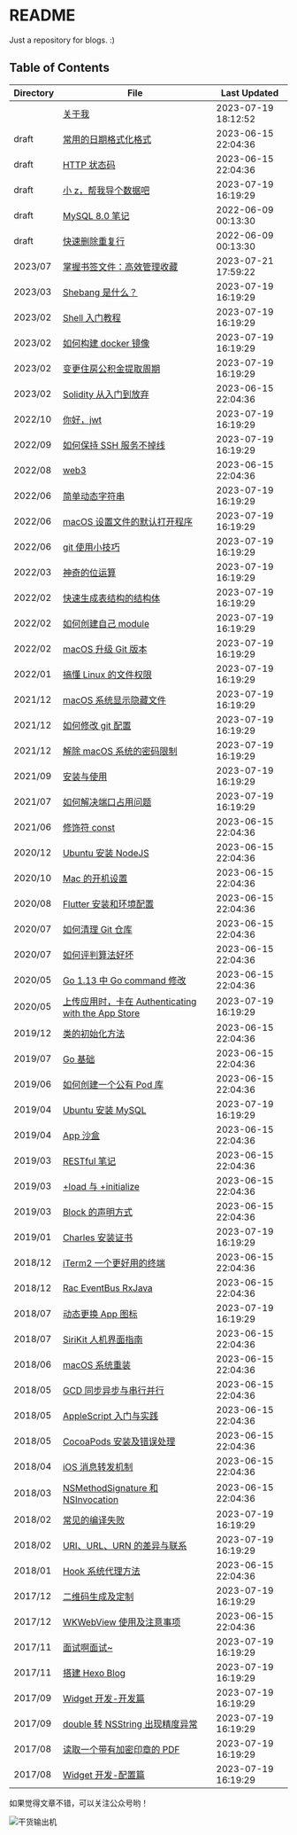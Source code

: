 # README

Just a repository for blogs. :)

## Table of Contents

| Directory | File | Last Updated |
| --- | --- | --- |
|  | [关于我](about.md) | 2023-07-19 18:12:52 |
| draft | [常用的日期格式化格式](draft/date-formatter.md) | 2023-06-15 22:04:36 |
| draft | [HTTP 状态码](draft/http-status-code.md) | 2023-06-15 22:04:36 |
| draft | [小 z，帮我导个数据吧](draft/txt-to-csv.md) | 2023-07-19 16:19:29 |
| draft | [MySQL 8.0 笔记](draft/tips-for-mysql.md) | 2022-06-09 00:13:30 |
| draft | [快速删除重复行](draft/delete-duplicate-rows.md) | 2022-06-09 00:13:30 |
| 2023/07 | [掌握书签文件：高效管理收藏](2023/07/parse-bookmarks.md) | 2023-07-21 17:59:22 |
| 2023/03 | [Shebang 是什么？](2023/03/shebang.md) | 2023-07-19 16:19:29 |
| 2023/02 | [Shell 入门教程](2023/02/introduction-to-shell.md) | 2023-07-19 16:19:29 |
| 2023/02 | [如何构建 docker 镜像](2023/02/how-to-create-image.md) | 2023-07-19 16:19:29 |
| 2023/02 | [变更住房公积金提取周期](2023/02/housing-provident-fund.md) | 2023-07-19 16:19:29 |
| 2023/02 | [Solidity 从入门到放弃](2023/02/solidity.md) | 2023-06-15 22:04:36 |
| 2022/10 | [你好，jwt](2022/10/hello-jwt.md) | 2023-07-19 16:19:29 |
| 2022/09 | [如何保持 SSH 服务不掉线](2022/09/keep-alive-ssh.md) | 2023-07-19 16:19:29 |
| 2022/08 | [web3](2022/08/web3.md) | 2023-06-15 22:04:36 |
| 2022/06 | [简单动态字符串](2022/06/simple-dynamic-string.md) | 2023-07-19 16:19:29 |
| 2022/06 | [macOS 设置文件的默认打开程序](2022/06/set-file-default-opening-mode.md) | 2023-07-19 16:19:29 |
| 2022/06 | [git 使用小技巧](2022/06/tips-for-git.md) | 2023-07-19 16:19:29 |
| 2022/03 | [神奇的位运算](2022/03/bit-operation.md) | 2023-07-19 16:19:29 |
| 2022/02 | [快速生成表结构的结构体](2022/02/generate-table-struct.md) | 2023-07-19 16:19:29 |
| 2022/02 | [如何创建自己 module](2022/02/create-personal-module.md) | 2023-07-19 16:19:29 |
| 2022/02 | [macOS 升级 Git 版本](2022/02/update-git-version.md) | 2023-07-19 16:19:29 |
| 2022/01 | [搞懂 Linux 的文件权限](2022/01/linux-file-permissions.md) | 2023-07-19 16:19:29 |
| 2021/12 | [macOS 系统显示隐藏文件](2021/12/show-hidden-files.md) | 2023-07-19 16:19:29 |
| 2021/12 | [如何修改 git 配置](2021/12/modify-git-configuration.md) | 2023-07-19 16:19:29 |
| 2021/12 | [解除 macOS 系统的密码限制](2021/12/remove-password-limit.md) | 2023-07-19 16:19:29 |
| 2021/09 | [安装与使用](2021/09/setup-and-use.md) | 2023-07-19 16:19:29 |
| 2021/07 | [如何解决端口占用问题](2021/07/resolve-port-occupancy.md) | 2023-07-19 16:19:29 |
| 2021/06 | [修饰符 const](2021/06/const.md) | 2023-06-15 22:04:36 |
| 2020/12 | [Ubuntu 安装 NodeJS](2020/12/install-nodejs.md) | 2023-06-15 22:04:36 |
| 2020/10 | [Mac 的开机设置](2020/10/configure-mac.md) | 2023-06-15 22:04:36 |
| 2020/08 | [Flutter 安装和环境配置](2020/08/install-flutter.md) | 2023-06-15 22:04:36 |
| 2020/07 | [如何清理 Git 仓库](2020/07/clean-up-git-repository.md) | 2023-06-15 22:04:36 |
| 2020/07 | [如何评判算法好坏](2020/07/judge-algorithm-quality.md) | 2023-06-15 22:04:36 |
| 2020/05 | [Go 1.13 中 Go command 修改](2020/05/go-command.md) | 2023-06-15 22:04:36 |
| 2020/05 | [上传应用时，卡在 Authenticating with the App Store](2020/05/authenticating-with-the-app-store.md) | 2023-07-19 16:19:29 |
| 2019/12 | [类的初始化方法](2019/12/initializer.md) | 2023-06-15 22:04:36 |
| 2019/07 | [Go 基础](2019/07/go.md) | 2023-06-15 22:04:36 |
| 2019/06 | [如何创建一个公有 Pod 库](2019/06/create-pod.md) | 2023-06-15 22:04:36 |
| 2019/04 | [Ubuntu 安装 MySQL](2019/04/install-mysql.md) | 2023-07-19 16:19:29 |
| 2019/04 | [App 沙盒](2019/04/sandbox.md) | 2023-06-15 22:04:36 |
| 2019/03 | [RESTful 笔记](2019/03/introduction-to-restful.md) | 2023-06-15 22:04:36 |
| 2019/03 | [+load 与 +initialize](2019/03/load-and-initialize.md) | 2023-06-15 22:04:36 |
| 2019/03 | [Block 的声明方式](2019/03/block-statement.md) | 2023-06-15 22:04:36 |
| 2019/01 | [Charles 安装证书](2019/01/install-charles-certificate.md) | 2023-07-19 16:19:29 |
| 2018/12 | [iTerm2 一个更好用的终端](2018/12/a-better-terminal.md) | 2023-06-15 22:04:36 |
| 2018/12 | [Rac EventBus RxJava](2018/12/rac-eventbus-rxjava.md) | 2023-06-15 22:04:36 |
| 2018/07 | [动态更换 App 图标](2018/07/dynamic-icon.md) | 2023-07-19 16:19:29 |
| 2018/07 | [SiriKit 人机界面指南](2018/07/sirikit.md) | 2023-06-15 22:04:36 |
| 2018/06 | [macOS 系统重装](2018/06/reinstall-mac-system.md) | 2023-06-15 22:04:36 |
| 2018/05 | [GCD 同步异步与串行并行](2018/05/gcd.md) | 2023-06-15 22:04:36 |
| 2018/05 | [AppleScript 入门与实践](2018/05/introduction-to-applescript.md) | 2023-06-15 22:04:36 |
| 2018/05 | [CocoaPods 安装及错误处理](2018/05/cocoapods.md) | 2023-06-15 22:04:36 |
| 2018/04 | [iOS 消息转发机制](2018/04/message-forwarding.md) | 2023-06-15 22:04:36 |
| 2018/03 | [NSMethodSignature 和 NSInvocation](2018/03/nsmethodsignature-nsinvocation.md) | 2023-06-15 22:04:36 |
| 2018/02 | [常见的编译失败](2018/02/build-failed.md) | 2023-07-19 16:19:29 |
| 2018/02 | [URI、URL、URN 的差异与联系](2018/02/uri-url-urn.md) | 2023-07-19 16:19:29 |
| 2018/01 | [Hook 系统代理方法](2018/01/hook-system-delegate-method.md) | 2023-06-15 22:04:36 |
| 2017/12 | [二维码生成及定制](2017/12/create-qr-code.md) | 2023-07-19 16:19:29 |
| 2017/12 | [WKWebView 使用及注意事项](2017/12/wkwebview.md) | 2023-06-15 22:04:36 |
| 2017/11 | [面试啊面试~](2017/11/interview.md) | 2023-07-19 16:19:29 |
| 2017/11 | [搭建 Hexo Blog](2017/11/set-up-hexo-blog.md) | 2023-07-19 16:19:29 |
| 2017/09 | [Widget 开发-开发篇](2017/09/widget-development.md) | 2023-07-19 16:19:29 |
| 2017/09 | [double 转 NSString 出现精度异常](2017/09/double-to-nsstring.md) | 2023-07-19 16:19:29 |
| 2017/08 | [读取一个带有加密印章的 PDF](2017/08/read-pdf-with-cryptographic-seal.md) | 2023-07-19 16:19:29 |
| 2017/08 | [Widget 开发-配置篇](2017/08/widget-configuration.md) | 2023-07-19 16:19:29 |

如果觉得文章不错，可以关注公众号哟！

![干货输出机](https://file.zhangpeng.site/wechat/qrcode.jpg)
